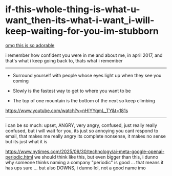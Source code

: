 # if-this-whole-thing-is-what-u-want_then-its-what-i-want_i-will-keep-waiting-for-you-im-stubborn

[omg this is so adorable](https://www.tiktok.com/@by.imanx/video/7543728900170321207)

i remember how confident you were in me and about me, in april 2017, and that's what i keep going back to, thats what i remember

---------

* Surround yourself with people whose eyes light up when they see you coming

* Slowly is the fastest way to get to where you want to be

* The top of one mountain is the bottom of the next so keep climbing

https://www.youtube.com/watch?v=nHIYYqmL_TY&t=181s

---------

i can be so much: upset, ANGRY, very angry, confused, just really really confused, but i will wait for you, its just so annoying you cant respond to email, that makes me really angry its complete nonsense, it makes no sense but its just what it is 

https://www.nytimes.com/2025/09/30/technology/ai-meta-google-openai-periodic.html we should think like this, but even bigger than this, i dunno why someone thinks naming a company "periodic" is good ... that means it has ups sure ... but also DOWNS, i dunno lol, not a good name imo
